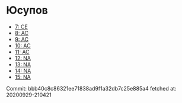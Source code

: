 # Юсупов
- [7: CE](7.md)
- [8: AC](8.md)
- [9: AC](9.md)
- [10: AC](10.md)
- [11: AC](11.md)
- [12: NA](12.md)
- [13: NA](13.md)
- [14: NA](14.md)
- [15: NA](15.md)

Commit: bbb40c8c86321ee71838ad9f1a32db7c25e885a4
 fetched at: 20200929-210421
